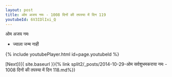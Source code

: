 ```yaml
---
layout: post
title: ओम अजय नमः - 1008 दिनों की तपस्या में दिन 119
youtubeId: 6V3IDlIxi_Q
---
```

 
 
 ओम अजय नमः  
 
 -  ज्याला जन्म नाही 
 
  
 
  
 
 
 
 
 
 


{% include youtubePlayer.html id=page.youtubeId %}
 
[Next]({{ site.baseurl }}{% link  split2/_posts/2014-10-29-ओम सर्वशुभमकराया नमः - 1008 दिनों की तपस्या में दिन 118.md%})
 
